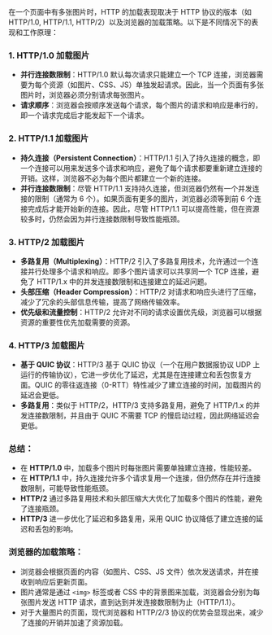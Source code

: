 在一个页面中有多张图片时，HTTP 的加载表现取决于 HTTP 协议的版本（如 HTTP/1.0, HTTP/1.1, HTTP/2）以及浏览器的加载策略。以下是不同情况下的表现和工作原理：

### 1. **HTTP/1.0 加载图片**

- **并行连接数限制**：HTTP/1.0 默认每次请求只能建立一个 TCP 连接，浏览器需要为每个资源（如图片、CSS、JS）单独发起请求。因此，当一个页面有多张图片时，浏览器必须分别请求每张图片。
- **请求顺序**：浏览器会按顺序发送每个请求，每个图片的请求和响应是串行的，即一个请求完成后才能发起下一个请求。

### 2. **HTTP/1.1 加载图片**

- **持久连接（Persistent Connection）**：HTTP/1.1 引入了持久连接的概念，即一个连接可以用来发送多个请求和响应，避免了每个请求都要重新建立连接的开销。这样，浏览器不必为每个图片都建立一个新的连接。
- **并行连接数限制**：尽管 HTTP/1.1 支持持久连接，但浏览器仍然有一个并发连接的限制（通常为 6 个）。如果页面有更多的图片，浏览器必须等到前 6 个连接完成后才能开始新的连接。因此，尽管 HTTP/1.1 可以提高性能，但在资源较多时，仍然会因为并行连接数限制导致性能瓶颈。

### 3. **HTTP/2 加载图片**

- **多路复用（Multiplexing）**：HTTP/2 引入了多路复用技术，允许通过一个连接并行处理多个请求和响应。即多个图片请求可以共享同一个 TCP 连接，避免了 HTTP/1.x 中的并发连接数限制和连接建立的延迟问题。
- **头部压缩（Header Compression）**：HTTP/2 对请求和响应头进行了压缩，减少了冗余的头部信息传输，提高了网络传输效率。
- **优先级和流量控制**：HTTP/2 允许对不同的请求设置优先级，浏览器可以根据资源的重要性优先加载需要的资源。

### 4. **HTTP/3 加载图片**

- **基于 QUIC 协议**：HTTP/3 基于 QUIC 协议（一个在用户数据报协议 UDP 上运行的传输协议），它进一步优化了延迟，尤其是在连接建立和丢包恢复方面。QUIC 的零往返连接（0-RTT）特性减少了建立连接的时间，加载图片的延迟会更低。
- **多路复用**：类似于 HTTP/2，HTTP/3 支持多路复用，避免了 HTTP/1.x 的并发连接数限制，并且由于 QUIC 不需要 TCP 的慢启动过程，因此网络延迟会更低。

### 总结：

- 在 **HTTP/1.0** 中，加载多个图片时每张图片需要单独建立连接，性能较差。
- 在 **HTTP/1.1** 中，持久连接允许多个请求复用一个连接，但仍然存在并行连接数限制，可能导致性能瓶颈。
- **HTTP/2** 通过多路复用技术和头部压缩大大优化了加载多个图片的性能，避免了连接瓶颈。
- **HTTP/3** 进一步优化了延迟和多路复用，采用 QUIC 协议降低了建立连接的延迟和丢包的影响。

### 浏览器的加载策略：

- 浏览器会根据页面的内容（如图片、CSS、JS 文件）依次发送请求，并在接收到响应后更新页面。
- 图片通常是通过 `<img>` 标签或者 CSS 中的背景图来加载，浏览器会分别为每张图片发送 HTTP 请求，直到达到并发连接数限制为止（HTTP/1.1）。
- 对于大量图片的页面，现代浏览器和 HTTP/2/3 协议的优势会显现出来，减少了连接的开销并加速了资源加载。